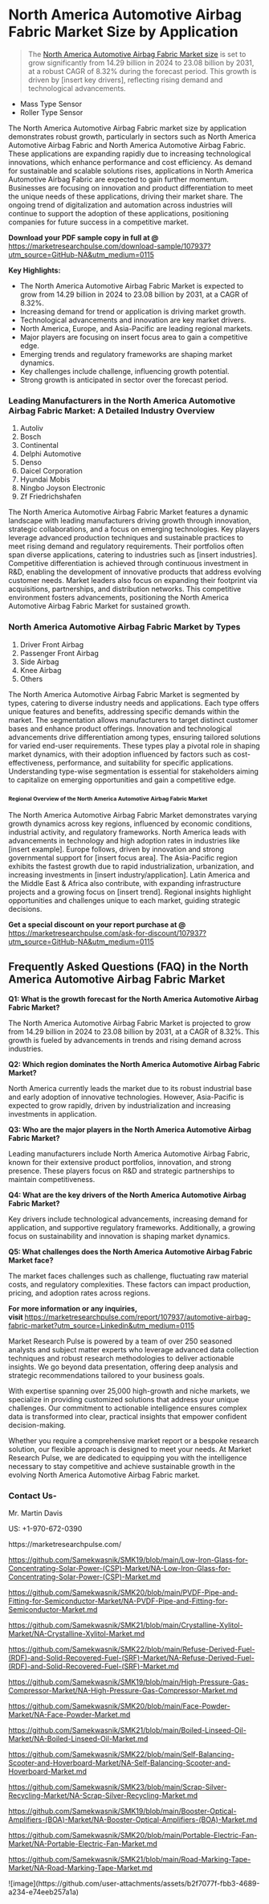 <h1>North America Automotive Airbag Fabric Market&nbsp;Size by Application</h1><blockquote><p>The <a href="https://marketresearchpulse.com/download-sample/107937?utm_source=GitHub-NA&amp;utm_medium=0115">North America Automotive Airbag Fabric Market size</a> is set to grow significantly from 14.29 billion in 2024 to 23.08 billion by 2031, at a robust CAGR of 8.32% during the forecast period. This growth is driven by [insert key drivers], reflecting rising demand and technological advancements.</p></blockquote><ul><li>Mass Type Sensor<li> Roller Type Sensor</li></ul><p>The North America Automotive Airbag Fabric market size by application demonstrates robust growth, particularly in sectors such as North America Automotive Airbag Fabric and North America Automotive Airbag Fabric. These applications are expanding rapidly due to increasing technological innovations, which enhance performance and cost efficiency. As demand for sustainable and scalable solutions rises, applications in North America Automotive Airbag Fabric are expected to gain further momentum. Businesses are focusing on innovation and product differentiation to meet the unique needs of these applications, driving their market share. The ongoing trend of digitalization and automation across industries will continue to support the adoption of these applications, positioning companies for future success in a competitive market.</p><p><strong>Download your PDF sample copy in full at @ </strong><a href="https://marketresearchpulse.com/download-sample/107937?utm_source=GitHub-NA&amp;utm_medium=0115">https://marketresearchpulse.com/download-sample/107937?utm_source=GitHub-NA&amp;utm_medium=0115</a></p><p><strong>Key Highlights: </strong></p><ul><li>The North America Automotive Airbag Fabric Market is expected to grow from 14.29 billion in 2024 to 23.08 billion by 2031, at a CAGR of 8.32%.</li><li>Increasing demand for trend or application is driving market growth.</li><li>Technological advancements and innovation are key market drivers.</li><li>North America, Europe, and Asia-Pacific are leading regional markets.</li><li>Major players are focusing on insert focus area to gain a competitive edge.</li><li>Emerging trends and regulatory frameworks are shaping market dynamics.</li><li>Key challenges include challenge, influencing growth potential.</li><li>Strong growth is anticipated in sector over the forecast period.</li></ul><h3>Leading Manufacturers in the North America Automotive Airbag Fabric Market: A Detailed Industry Overview</h3><ol><li>Autoliv</li><li>Bosch</li><li>Continental</li><li>Delphi Automotive</li><li>Denso</li><li>Daicel Corporation</li><li>Hyundai Mobis</li><li>Ningbo Joyson Electronic</li><li>Zf Friedrichshafen</li></ol><div class="flex max-w-full flex-col flex-grow"><div class="min-h-8 text-message flex w-full flex-col items-end gap-2 whitespace-normal break-words [.text-message+&amp;]:mt-5" dir="auto" data-message-author-role="assistant" data-message-id="fd8432e4-4910-450d-b182-61b7bfb0a01f" data-message-model-slug="gpt-4o"><div class="flex w-full flex-col gap-1 empty:hidden first:pt-[3px]"><div class="markdown prose w-full break-words dark:prose-invert light"><p>The North America Automotive Airbag Fabric Market features a dynamic landscape with leading manufacturers driving growth through innovation, strategic collaborations, and a focus on emerging technologies. Key players leverage advanced production techniques and sustainable practices to meet rising demand and regulatory requirements. Their portfolios often span diverse applications, catering to industries such as [insert industries]. Competitive differentiation is achieved through continuous investment in R&amp;D, enabling the development of innovative products that address evolving customer needs. Market leaders also focus on expanding their footprint via acquisitions, partnerships, and distribution networks. This competitive environment fosters advancements, positioning the North America Automotive Airbag Fabric Market for sustained growth.</p></div></div></div></div><h3>North America Automotive Airbag Fabric Market by Types</h3><ol><li>Driver Front Airbag<li> Passenger Front Airbag<li> Side Airbag<li> Knee Airbag<li> Others</li></ol><div class="flex max-w-full flex-col flex-grow"><div class="min-h-8 text-message flex w-full flex-col items-end gap-2 whitespace-normal break-words [.text-message+&amp;]:mt-5" dir="auto" data-message-author-role="assistant" data-message-id="084470be-0bb7-4664-bddf-5156b4f41249" data-message-model-slug="gpt-4o-mini"><div class="flex w-full flex-col gap-1 empty:hidden first:pt-[3px]"><div class="markdown prose w-full break-words dark:prose-invert light"><p>The North America Automotive Airbag Fabric Market is segmented by types, catering to diverse industry needs and applications. Each type offers unique features and benefits, addressing specific demands within the market. The segmentation allows manufacturers to target distinct customer bases and enhance product offerings. Innovation and technological advancements drive differentiation among types, ensuring tailored solutions for varied end-user requirements. These types play a pivotal role in shaping market dynamics, with their adoption influenced by factors such as cost-effectiveness, performance, and suitability for specific applications. Understanding type-wise segmentation is essential for stakeholders aiming to capitalize on emerging opportunities and gain a competitive edge.</p></div></div></div></div><h3><span style="font-size: 11px;">Regional Overview of the North America Automotive Airbag Fabric Market</span></h3><div class="flex max-w-full flex-col flex-grow"><div class="min-h-8 text-message flex w-full flex-col items-end gap-2 whitespace-normal break-words [.text-message+&amp;]:mt-5" dir="auto" data-message-author-role="assistant" data-message-id="e9038762-ce64-4e30-91c9-9bd413514231" data-message-model-slug="gpt-4o-mini"><div class="flex w-full flex-col gap-1 empty:hidden first:pt-[3px]"><div class="markdown prose w-full break-words dark:prose-invert light"><p>The North America Automotive Airbag Fabric Market demonstrates varying growth dynamics across key regions, influenced by economic conditions, industrial activity, and regulatory frameworks. North America leads with advancements in technology and high adoption rates in industries like [insert example]. Europe follows, driven by innovation and strong governmental support for [insert focus area]. The Asia-Pacific region exhibits the fastest growth due to rapid industrialization, urbanization, and increasing investments in [insert industry/application]. Latin America and the Middle East &amp; Africa also contribute, with expanding infrastructure projects and a growing focus on [insert trend]. Regional insights highlight opportunities and challenges unique to each market, guiding strategic decisions.</p></div></div></div></div><p><strong>Get a special discount on your report purchase at @ </strong><a href="https://marketresearchpulse.com/ask-for-discount/107937?utm_source=GitHub-NA&amp;utm_medium=0115">https://marketresearchpulse.com/ask-for-discount/107937?utm_source=GitHub-NA&amp;utm_medium=0115</a></p><h2>Frequently Asked Questions (FAQ) in the North America Automotive Airbag Fabric Market</h2><p><strong>Q1: What is the growth forecast for the North America Automotive Airbag Fabric Market?</strong></p><p>The North America Automotive Airbag Fabric Market is projected to grow from 14.29 billion in 2024 to 23.08 billion by 2031, at a CAGR of 8.32%. This growth is fueled by advancements in trends and rising demand across industries.</p><p><strong>Q2: Which region dominates the North America Automotive Airbag Fabric Market?</strong></p><p>North America currently leads the market due to its robust industrial base and early adoption of innovative technologies. However, Asia-Pacific is expected to grow rapidly, driven by industrialization and increasing investments in application.</p><p><strong>Q3: Who are the major players in the North America Automotive Airbag Fabric Market?</strong></p><p>Leading manufacturers include North America Automotive Airbag Fabric, known for their extensive product portfolios, innovation, and strong presence. These players focus on R&amp;D and strategic partnerships to maintain competitiveness.</p><p><strong>Q4: What are the key drivers of the North America Automotive Airbag Fabric Market?</strong></p><p>Key drivers include technological advancements, increasing demand for application, and supportive regulatory frameworks. Additionally, a growing focus on sustainability and innovation is shaping market dynamics.</p><p><strong>Q5: What challenges does the North America Automotive Airbag Fabric Market face?</strong></p><p>The market faces challenges such as challenge, fluctuating raw material costs, and regulatory complexities. These factors can impact production, pricing, and adoption rates across regions.</p><p><strong>For more information or any inquiries, visit&nbsp;</strong><a href="https://marketresearchpulse.com/report/107937/automotive-airbag-fabric-market?utm_source=Linkedin&utm_medium=0115">https://marketresearchpulse.com/report/107937/automotive-airbag-fabric-market?utm_source=Linkedin&utm_medium=0115</a></p><p>Market Research Pulse is powered by a team of over 250 seasoned analysts and subject matter experts who leverage advanced data collection techniques and robust research methodologies to deliver actionable insights. We go beyond data presentation, offering deep analysis and strategic recommendations tailored to your business goals.</p><p>With expertise spanning over 25,000 high-growth and niche markets, we specialize in providing customized solutions that address your unique challenges. Our commitment to actionable intelligence ensures complex data is transformed into clear, practical insights that empower confident decision-making.</p><p>Whether you require a comprehensive market report or a bespoke research solution, our flexible approach is designed to meet your needs. At Market Research Pulse, we are dedicated to equipping you with the intelligence necessary to stay competitive and achieve sustainable growth in the evolving North America Automotive Airbag Fabric market.</p><h3><strong>Contact Us-</strong></h3><p>Mr. Martin Davis</p><p>US: +1-970-672-0390</p><p>https://marketresearchpulse.com/</p><p><a href="https://github.com/Samekwasnik/SMK19/blob/main/Low-Iron-Glass-for-Concentrating-Solar-Power-(CSP)-Market/NA-Low-Iron-Glass-for-Concentrating-Solar-Power-(CSP)-Market.md">https://github.com/Samekwasnik/SMK19/blob/main/Low-Iron-Glass-for-Concentrating-Solar-Power-(CSP)-Market/NA-Low-Iron-Glass-for-Concentrating-Solar-Power-(CSP)-Market.md</a></p><p><a href="https://github.com/Samekwasnik/SMK20/blob/main/PVDF-Pipe-and-Fitting-for-Semiconductor-Market/NA-PVDF-Pipe-and-Fitting-for-Semiconductor-Market.md">https://github.com/Samekwasnik/SMK20/blob/main/PVDF-Pipe-and-Fitting-for-Semiconductor-Market/NA-PVDF-Pipe-and-Fitting-for-Semiconductor-Market.md</a></p><p><a href="https://github.com/Samekwasnik/SMK21/blob/main/Crystalline-Xylitol-Market/NA-Crystalline-Xylitol-Market.md">https://github.com/Samekwasnik/SMK21/blob/main/Crystalline-Xylitol-Market/NA-Crystalline-Xylitol-Market.md</a></p><p><a href="https://github.com/Samekwasnik/SMK22/blob/main/Refuse-Derived-Fuel-(RDF)-and-Solid-Recovered-Fuel-(SRF)-Market/NA-Refuse-Derived-Fuel-(RDF)-and-Solid-Recovered-Fuel-(SRF)-Market.md">https://github.com/Samekwasnik/SMK22/blob/main/Refuse-Derived-Fuel-(RDF)-and-Solid-Recovered-Fuel-(SRF)-Market/NA-Refuse-Derived-Fuel-(RDF)-and-Solid-Recovered-Fuel-(SRF)-Market.md</a></p><p><a href="https://github.com/Samekwasnik/SMK19/blob/main/High-Pressure-Gas-Compressor-Market/NA-High-Pressure-Gas-Compressor-Market.md">https://github.com/Samekwasnik/SMK19/blob/main/High-Pressure-Gas-Compressor-Market/NA-High-Pressure-Gas-Compressor-Market.md</a></p><p><a href="https://github.com/Samekwasnik/SMK20/blob/main/Face-Powder-Market/NA-Face-Powder-Market.md">https://github.com/Samekwasnik/SMK20/blob/main/Face-Powder-Market/NA-Face-Powder-Market.md</a></p><p><a href="https://github.com/Samekwasnik/SMK21/blob/main/Boiled-Linseed-Oil-Market/NA-Boiled-Linseed-Oil-Market.md">https://github.com/Samekwasnik/SMK21/blob/main/Boiled-Linseed-Oil-Market/NA-Boiled-Linseed-Oil-Market.md</a></p><p><a href="https://github.com/Samekwasnik/SMK22/blob/main/Self-Balancing-Scooter-and-Hoverboard-Market/NA-Self-Balancing-Scooter-and-Hoverboard-Market.md">https://github.com/Samekwasnik/SMK22/blob/main/Self-Balancing-Scooter-and-Hoverboard-Market/NA-Self-Balancing-Scooter-and-Hoverboard-Market.md</a></p><p><a href="https://github.com/Samekwasnik/SMK23/blob/main/Scrap-Silver-Recycling-Market/NA-Scrap-Silver-Recycling-Market.md">https://github.com/Samekwasnik/SMK23/blob/main/Scrap-Silver-Recycling-Market/NA-Scrap-Silver-Recycling-Market.md</a></p><p><a href="https://github.com/Samekwasnik/SMK19/blob/main/Booster-Optical-Amplifiers-(BOA)-Market/NA-Booster-Optical-Amplifiers-(BOA)-Market.md">https://github.com/Samekwasnik/SMK19/blob/main/Booster-Optical-Amplifiers-(BOA)-Market/NA-Booster-Optical-Amplifiers-(BOA)-Market.md</a></p><p><a href="https://github.com/Samekwasnik/SMK20/blob/main/Portable-Electric-Fan-Market/NA-Portable-Electric-Fan-Market.md">https://github.com/Samekwasnik/SMK20/blob/main/Portable-Electric-Fan-Market/NA-Portable-Electric-Fan-Market.md</a></p><p><a href="https://github.com/Samekwasnik/SMK21/blob/main/Road-Marking-Tape-Market/NA-Road-Marking-Tape-Market.md">https://github.com/Samekwasnik/SMK21/blob/main/Road-Marking-Tape-Market/NA-Road-Marking-Tape-Market.md</a></p>
![image](https://github.com/user-attachments/assets/b2f7077f-fbb3-4689-a234-e74eeb257a1a)
